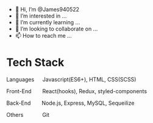 - 👋 Hi, I’m @James940522
- 👀 I’m interested in ...
- 🌱 I’m currently learning ...
- 💞️ I’m looking to collaborate on ...
- 📫 How to reach me ...

# Tech Stack
Languages   Javascript(ES6+), HTML, CSS(SCSS)

Front-End    React(hooks), Redux, styled-components

Back-End     Node.js, Express, MySQL, Sequeilize

Others     Git

<!---
James940522/James940522 is a ✨ special ✨ repository because its `README.md` (this file) appears on your GitHub profile.
You can click the Preview link to take a look at your changes.
--->
